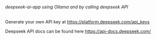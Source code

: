 ######    deepseek-ai-app using Ollama and by calling deepseek API   ######


Generate your own API key  at https://platform.deepseek.com/api_keys

Deepseek API docs can be found here   https://api-docs.deepseek.com/



